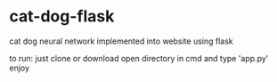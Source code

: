# cat-dog-flask
cat dog neural network implemented into website using flask

to run:
just clone or download 
open directory in cmd
and type 'app.py'
enjoy
